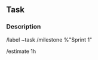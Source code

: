 ## Task

### Description


/label ~task
/milestone %"Sprint 1"

<!--- /estimate time_spent -->
/estimate 1h

